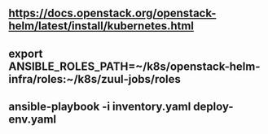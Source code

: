 ## https://docs.openstack.org/openstack-helm/latest/install/kubernetes.html
## export ANSIBLE_ROLES_PATH=~/k8s/openstack-helm-infra/roles:~/k8s/zuul-jobs/roles
## ansible-playbook -i inventory.yaml deploy-env.yaml
